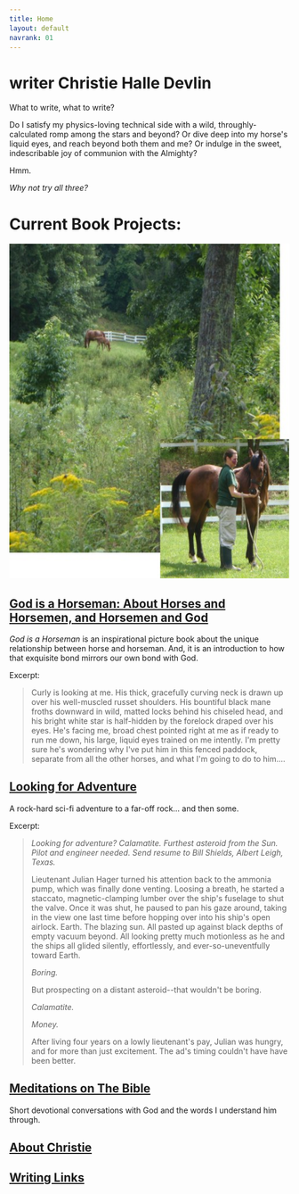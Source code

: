 ```yaml
---
title: Home
layout: default
navrank: 01
---
```


writer Christie Halle Devlin
============================


What to write, what to write?  

Do I satisfy my physics-loving technical side with a wild, throughly-calculated romp among the stars and beyond?  Or dive deep into my horse's liquid eyes, and reach beyond both them and me?  Or indulge in the sweet, indescribable joy of communion with the Almighty?  

Hmm.  

*Why not try all three?* 


# Current Book Projects:

<img alt="mare and foal grazing on hillside" src="images/cover_hill-curly_overlay.jpg" height="600px"/>

## [God is a Horseman: About Horses and Horsemen, and Horsemen and God](GIAH/giah.html)

*God is a Horseman* is an inspirational picture book about the unique relationship between horse and horseman.  And, it is an introduction to how that exquisite bond mirrors our own bond with God.

Excerpt:
> Curly is looking at me.  His thick, gracefully curving neck is drawn up over his well-muscled russet shoulders.  His bountiful black mane froths downward in wild, matted locks behind his chiseled head, and his bright white star is half-hidden by the forelock draped over his eyes.   He's facing me, broad chest pointed right at me as if ready to run me down, his large, liquid eyes trained on me intently.  I'm pretty sure he's wondering why I've put him in this fenced paddock, separate from all the other horses, and what I'm going to do to him....


[Looking for Adventure](LFA.md)
-----------------------

A rock-hard sci-fi adventure to a far-off rock... and then some.

Excerpt:
> *_Looking for adventure?  Calamatite.  Furthest asteroid from the Sun.  Pilot and engineer needed.  Send resume to Bill Shields, Albert Leigh, Texas._*
>
>Lieutenant Julian Hager turned his attention back to the ammonia pump, which was finally done venting.  Loosing a breath, he started a staccato, magnetic-clamping lumber over the ship's fuselage to shut the valve.  Once it was shut, he paused to pan his gaze around, taking in the view one last time before hopping over into his ship's open airlock.  Earth.  The blazing sun.  All pasted up against black depths of empty vacuum beyond.  All looking pretty much motionless as he and the ships all glided silently, effortlessly, and ever-so-uneventfully toward Earth.
>
>*Boring.*
>
>But prospecting on a distant asteroid--that wouldn't be boring.  
>
>*Calamatite.*  
>
>*Money.*  
>
>After living four years on a lowly lieutenant's pay, Julian was hungry, and for more than just excitement.  The ad's timing couldn't have have been better.

	
[Meditations on The Bible](meditations.md)
------------------------------------------
Short devotional conversations with God and the words I understand him through.

[About Christie](BIO/bio_3.md)
------------------------------

[Writing Links](writing.md)
---------------------------

